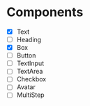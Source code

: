 # Components

- [X] Text
- [ ] Heading
- [X] Box
- [ ] Button
- [ ] TextInput
- [ ] TextArea
- [ ] Checkbox
- [ ] Avatar
- [ ] MultiStep